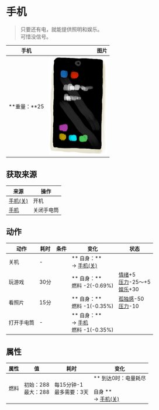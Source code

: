 # 手机  
> 只要还有电，就能提供照明和娱乐。<br>可惜没信号。  
  
  手机  |   图片   
 ----  |  ----:   
 **重量：**25  |  <img decoding="async" src="Sprite/PhoneOn.png" href="a.md" style="max-width:300px;max-height:300px;">   
  
## 获取来源  
来源  |  操作  
----  |  ----  
[手机(关)](PhoneOff.md)  |  开机  
[手机](PhoneOnLight.md)  |  关闭手电筒  
## 动作  
动作  |  耗时  |  条件  |  变化  |  状态  
----  |  ----  |  ----  |  ----  |  ----  
关机<br>  |  -  |    |  ** 自身：**<br>→ [手机(关)](PhoneOff.md)  |    
玩游戏<br>  |  30分  |    |  ** 自身：**<br>燃料  -2(-0.69%)  |  [情绪](Morale.md)+5<br>[压力](Stress.md)-25～+5<br>[娱乐](Entertainment.md)+30  
看照片<br>  |  15分  |    |  ** 自身：**<br>燃料  -1(-0.35%)  |  [孤独感](Loneliness.md)-50<br>[压力](Stress.md)-10  
打开手电筒<br>  |  -  |    |  ** 自身：**<br>→ [手机](PhoneOnLight.md)<br>燃料  -1(-0.35%)  |    
## 属性   
属性  |  值  |  耗时  |  变化  
----  |  ----  |  ----  |  ----  
燃料  |  初始：288<br>最大：288  |  每15分钟-1<br>最多需要：3天  |  ** 到达0时：电量耗尽 **<br><br>** 自身 **<br>→ [手机(关)](PhoneOff.md)  


<script>document.title="手机 - 卡牌生存百科 Card Survival Wiki";</script>